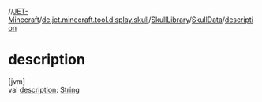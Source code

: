//[JET-Minecraft](../../../../index.md)/[de.jet.minecraft.tool.display.skull](../../index.md)/[SkullLibrary](../index.md)/[SkullData](index.md)/[description](description.md)

# description

[jvm]\
val [description](description.md): [String](https://kotlinlang.org/api/latest/jvm/stdlib/kotlin/-string/index.html)
